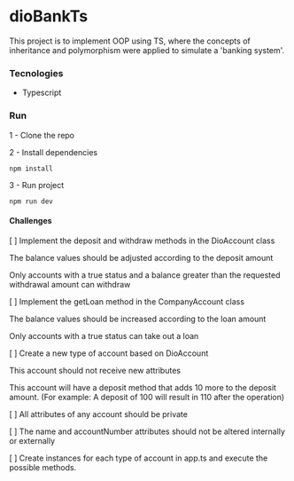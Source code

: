 # dioBankTs
This project is to implement OOP using TS, where the concepts of inheritance and polymorphism were applied to simulate a 'banking system'.

### Tecnologies
- Typescript

### Run

1 - Clone the repo

2 - Install dependencies
    
    npm install

3 - Run project

    npm run dev

#### Challenges
[ ] Implement the deposit and withdraw methods in the DioAccount class

The balance values should be adjusted according to the deposit amount

Only accounts with a true status and a balance greater than the requested withdrawal amount can withdraw

[ ] Implement the getLoan method in the CompanyAccount class

The balance values should be increased according to the loan amount

Only accounts with a true status can take out a loan

[ ] Create a new type of account based on DioAccount

This account should not receive new attributes

This account will have a deposit method that adds 10 more to the deposit amount. (For example: A deposit of 100 will result in 110 after the operation)

[ ] All attributes of any account should be private

[ ] The name and accountNumber attributes should not be altered internally or externally

[ ] Create instances for each type of account in app.ts and execute the possible methods.


